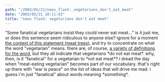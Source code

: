 ```yaml
---
path: "/2003/05/21/news_flash:_vegetarians_don't_eat_meat" 
date: "2003/05/21 10:11:43" 
title: "news flash: vegetarians don't eat meat" 
---
```

<p><q>Some fanatical vegetarians insist they could never eat meat...</q> is it just me, or does this sentence seem ridiculous to anyone else? ignore for a moment <a href="http://entertainment.tv.yahoo.com/entnews/wwn/20030516/105309720008.html">the context of this statement (meat trees)</a>, and try to concentrate on what the word "vegetarian" means. there are, of course, <a href="http://dictionary.reference.com/search?q=vegetarian">a variety of definitions for the word</a>, but they all indicate that vegetarians *do not eat meat*. why, then, is it "fanatical" for a vegetarian to *not eat meat*? i dread the day when "meat-eating vegetarian" becomes part of our vocabulary. that's right up there with "war is peace" on the list of ideas that will drive me mad. i guess i'm just "fanatical" about words meaning *something*.</p>